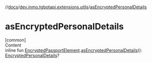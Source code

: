 //[docs](../../index.md)/[dev.inmo.tgbotapi.extensions.utils](index.md)/[asEncryptedPersonalDetails](as-encrypted-personal-details.md)



# asEncryptedPersonalDetails  
[common]  
Content  
inline fun [EncryptedPassportElement](../dev.inmo.tgbotapi.types.passport.encrypted.abstracts/-encrypted-passport-element/index.md).[asEncryptedPersonalDetails](as-encrypted-personal-details.md)(): [EncryptedPersonalDetails](../dev.inmo.tgbotapi.types.passport.encrypted/-encrypted-personal-details/index.md)?  



